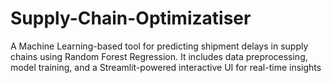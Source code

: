 # Supply-Chain-Optimizatiser
 A Machine Learning-based tool for predicting shipment delays in supply chains using Random Forest Regression. It includes data preprocessing, model training, and a Streamlit-powered interactive UI for real-time insights

